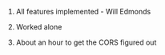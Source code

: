 1. All features implemented - Will Edmonds

2. Worked alone

3. About an hour to get the CORS figured out
